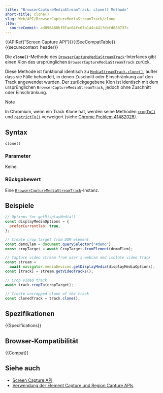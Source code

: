 ```yaml
---
title: "BrowserCaptureMediaStreamTrack: clone() Methode"
short-title: clone()
slug: Web/API/BrowserCaptureMediaStreamTrack/clone
l10n:
  sourceCommit: ad896488bf8fac04fc6fa144c441fdbfd880737c
---
```


{{APIRef("Screen Capture API")}}{{SeeCompatTable}}{{securecontext_header}}

Die **`clone()`**-Methode des [`BrowserCaptureMediaStreamTrack`](/de/docs/Web/API/BrowserCaptureMediaStreamTrack)-Interfaces gibt einen Klon des ursprünglichen `BrowserCaptureMediaStreamTrack` zurück.

Diese Methode ist funktional identisch zu [`MediaStreamTrack.clone()`](/de/docs/Web/API/MediaStreamTrack/clone), außer dass sie Fälle behandelt, in denen Zuschnitt oder Einschränkung auf den Track angewendet wurden. Der zurückgegebene Klon ist identisch mit dem ursprünglichen `BrowserCaptureMediaStreamTrack`, jedoch ohne Zuschnitt oder Einschränkung.

> [!NOTE]
> In Chromium, wenn ein Track Klone hat, werden seine Methoden [`cropTo()`](/de/docs/Web/API/BrowserCaptureMediaStreamTrack/cropTo) und [`restrictTo()`](/de/docs/Web/API/BrowserCaptureMediaStreamTrack/restrictTo) verweigert (siehe [Chrome Problem 41482026](https://crbug.com/41482026)).

## Syntax

```js-nolint
clone()
```

### Parameter

Keine.

### Rückgabewert

Eine [`BrowserCaptureMediaStreamTrack`](/de/docs/Web/API/BrowserCaptureMediaStreamTrack)-Instanz.

## Beispiele

```js
// Options for getDisplayMedia()
const displayMediaOptions = {
  preferCurrentTab: true,
};

// Create crop target from DOM element
const demoElem = document.querySelector("#demo");
const cropTarget = await CropTarget.fromElement(demoElem);

// Capture video stream from user's webcam and isolate video track
const stream =
  await navigator.mediaDevices.getDisplayMedia(displayMediaOptions);
const [track] = stream.getVideoTracks();

// Crop video track
await track.cropTo(cropTarget);

// Create uncropped clone of the track
const clonedTrack = track.clone();
```

## Spezifikationen

{{Specifications}}

## Browser-Kompatibilität

{{Compat}}

## Siehe auch

- [Screen Capture API](/de/docs/Web/API/Screen_Capture_API)
- [Verwendung der Element Capture und Region Capture APIs](/de/docs/Web/API/Screen_Capture_API/Element_Region_Capture)
